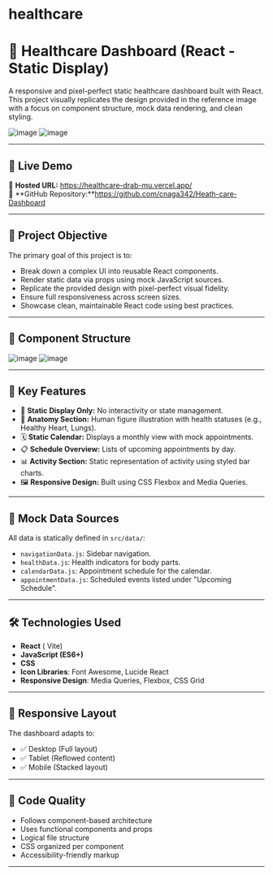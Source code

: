 # healthcare
# 🏥 Healthcare Dashboard (React - Static Display)

A responsive and pixel-perfect static healthcare dashboard built with React. This project visually replicates the design provided in the reference image with a focus on component structure, mock data rendering, and clean styling.

![image](https://github.com/user-attachments/assets/29e904f5-a011-419f-82b3-8664bec50b71)
![image](https://github.com/user-attachments/assets/f477b9c9-f6f3-4f47-97f1-3951c1889723)


---

## 🚀 Live Demo

🔗 **Hosted URL:** https://healthcare-drab-mu.vercel.app/ <br>
🔗 **GitHub Repository:**https://github.com/cnaga342/Heath-care-Dashboard

---

## 📌 Project Objective

The primary goal of this project is to:

- Break down a complex UI into reusable React components.
- Render static data via props using mock JavaScript sources.
- Replicate the provided design with pixel-perfect visual fidelity.
- Ensure full responsiveness across screen sizes.
- Showcase clean, maintainable React code using best practices.

---

## 🧱 Component Structure
![image](https://github.com/user-attachments/assets/8a0f2e9c-756f-4eb3-923f-59d64b66f565)
![image](https://github.com/user-attachments/assets/29b04a9f-a3ef-47f2-a58e-1f305aaa5066)

---

## 🧩 Key Features

- 📌 **Static Display Only:** No interactivity or state management.
- 🧬 **Anatomy Section:** Human figure illustration with health statuses (e.g., Healthy Heart, Lungs).
- 🗓️ **Static Calendar:** Displays a monthly view with mock appointments.
- 📋 **Schedule Overview:** Lists of upcoming appointments by day.
- 📊 **Activity Section:** Static representation of activity using styled bar charts.
- 🖼️ **Responsive Design:** Built using CSS Flexbox and Media Queries.

---

## 📁 Mock Data Sources

All data is statically defined in `src/data/`:

- `navigationData.js`: Sidebar navigation.
- `healthData.js`: Health indicators for body parts.
- `calendarData.js`: Appointment schedule for the calendar.
- `appointmentData.js`: Scheduled events listed under "Upcoming Schedule".

---

## 🛠️ Technologies Used

- **React** ( Vite)
- **JavaScript (ES6+)**
- **CSS** 
- **Icon Libraries**: Font Awesome, Lucide React
- **Responsive Design**: Media Queries, Flexbox, CSS Grid

---

## 📱 Responsive Layout

The dashboard adapts to:

- ✅ Desktop (Full layout)
- ✅ Tablet (Reflowed content)
- ✅ Mobile (Stacked layout)

---





## 🧹 Code Quality

- Follows component-based architecture
- Uses functional components and props
- Logical file structure
- CSS organized per component
- Accessibility-friendly markup

---






